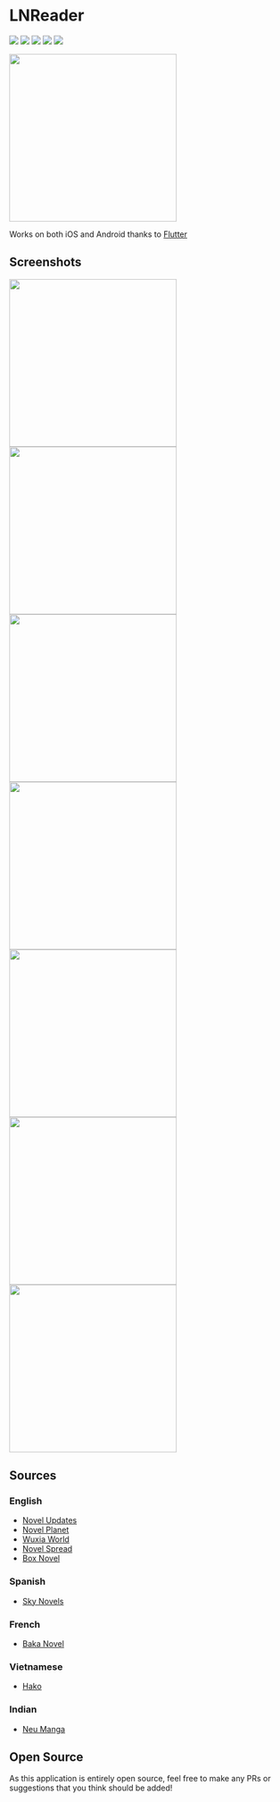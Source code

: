 # LNReader

[![](https://img.shields.io/badge/-Android%20APK-green.svg?logo=Android&labelColor=7A7A7A&logoColor=white)](https://sedlar.me/lnreader/android-download.html)
[![](https://img.shields.io/badge/-iOS%20IPA-blue.svg?logo=Apple&labelColor=7A7A7A&logoColor=white)](https://sedlar.me/lnreader/ios-download.html)
[![](https://img.shields.io/badge/-XDA%20Labs-ef6c00.svg?logo=Android&labelColor=7A7A7A&logoColor=white)](https://labs.xda-developers.com/store/app/me.sedlar.ln_reader)
[![](https://img.shields.io/badge/-Donate-orange.svg?logo=Patreon&labelColor=7A7A7A)](https://www.patreon.com/bePatron?c=954360)
[![](https://img.shields.io/badge/-Donate-blue.svg?logo=Paypal&labelColor=7A7A7A)](https://paypal.me/TSedlar)

<img src="assets/images/release/android/feature_graphic.png" width="300" />

Works on both iOS and Android thanks to [Flutter](https://flutter.dev/)

## Screenshots

<p>
  <img src="assets/images/release/android/ss1.png" width="300" />
  <img src="assets/images/release/android/ss2.png" width="300" />
  <img src="assets/images/release/android/ss3.png" width="300" />
  <img src="assets/images/release/android/ss4.png" width="300" />
  <img src="assets/images/release/android/ss5.png" width="300" />
  <img src="assets/images/release/android/ss6.png" width="300" />
  <img src="assets/images/release/android/ss7.png" width="300" />
</p>

## Sources

### English
- [Novel Updates](https://www.novelupdates.com)
- [Novel Planet](https://novelplanet.com/)
- [Wuxia World](https://wuxiaworld.online/)
- [Novel Spread](https://www.novelspread.com/)
- [Box Novel](https://boxnovel.com/)

### Spanish
- [Sky Novels](https://www.skynovels.net/)

### French
- [Baka Novel](https://www.bakanovel.com/)

### Vietnamese
- [Hako](https://ln.hako.re/)

### Indian
- [Neu Manga](https://neumanga.tv/)

## Open Source

As this application is entirely open source, feel free to make any PRs or suggestions that you think should be added!
